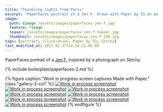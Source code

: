 ```yaml
---
title: "Twinkling lights from Paris"
excerpt: "PaperFaces portrait of a Jen F. drawn with Paper by 53 on an iPad."
image: 
  path: &image /assets/images/paperfaces-jen-f.jpg 
  feature: *image
  teaser: /assets/images/paperfaces-jen-f-teaser.jpg
  thumbnail: /assets/images/paperfaces-jen-f-150.jpg
tags: [portrait, illustration, Paper by 53, Sktchy]
last_modified_at: 2017-01-17T14:34:11-05:00
---
```


PaperFaces portrait of a [Jen F.](http://sktchy.com/wvVXMH) inspired by a photograph on Sktchy.

{% include boilerplate/paperfaces-2.md %}

{% figure caption:"Work in progress screen captures Made with Paper." class:"gallery-3-col" %}
[![Work in process screenshot](/assets/images/paperfaces-jen-f-process-1-600.jpg)](/assets/images/paperfaces-jen-f-process-1-lg.jpg)
[![Work in process screenshot](/assets/images/paperfaces-jen-f-process-2-600.jpg)](/assets/images/paperfaces-jen-f-process-2-lg.jpg)
[![Work in process screenshot](/assets/images/paperfaces-jen-f-process-3-600.jpg)](/assets/images/paperfaces-jen-f-process-3-lg.jpg)
[![Work in process screenshot](/assets/images/paperfaces-jen-f-process-4-600.jpg)](/assets/images/paperfaces-jen-f-process-4-lg.jpg)
[![Work in process screenshot](/assets/images/paperfaces-jen-f-process-5-600.jpg)](/assets/images/paperfaces-jen-f-process-5-lg.jpg)
[![Work in process screenshot](/assets/images/paperfaces-jen-f-process-6-600.jpg)](/assets/images/paperfaces-jen-f-process-6-lg.jpg)
[![Work in process screenshot](/assets/images/paperfaces-jen-f-process-7-600.jpg)](/assets/images/paperfaces-jen-f-process-7-lg.jpg)
[![Work in process screenshot](/assets/images/paperfaces-jen-f-process-8-600.jpg)](/assets/images/paperfaces-jen-f-process-8-lg.jpg)
{% endfigure %}
